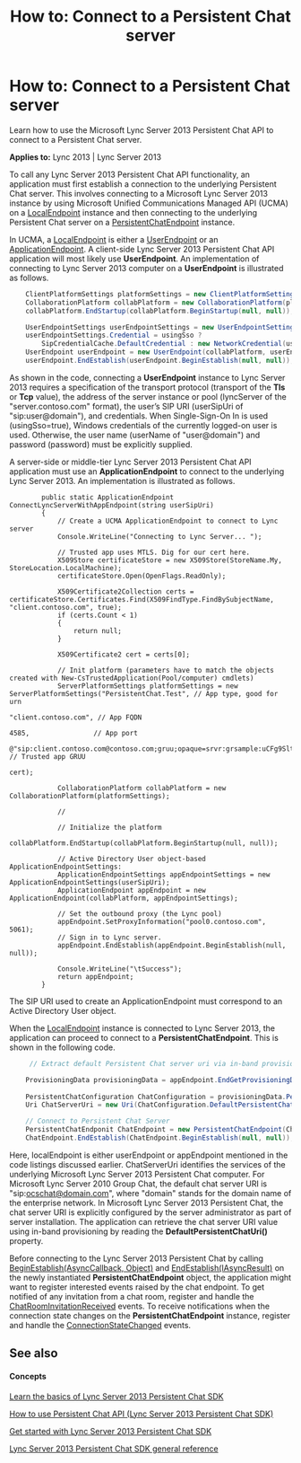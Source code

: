 ﻿---
title: 'How to: Connect to a Persistent Chat server'
TOCTitle: 'How to: Connect to a Persistent Chat server'
ms:assetid: 4e263bd9-a530-47f6-901e-f36eeae5f12d
ms:mtpsurl: https://msdn.microsoft.com/library/Dn465896(v=office.15)
ms:contentKeyID: 57101347
ms.date: 07/24/2014
mtps_version: v=office.15
dev_langs:
- csharp
---

# How to: Connect to a Persistent Chat server

Learn how to use the Microsoft Lync Server 2013 Persistent Chat API to connect to a Persistent Chat server.


**Applies to:** Lync 2013 | Lync Server 2013

To call any Lync Server 2013 Persistent Chat API functionality, an application must first establish a connection to the underlying Persistent Chat server. This involves connecting to a Microsoft Lync Server 2013 instance by using Microsoft Unified Communications Managed API (UCMA) on a [LocalEndpoint](https://msdn.microsoft.com/library/hh349887\(v=office.15\)) instance and then connecting to the underlying Persistent Chat server on a [PersistentChatEndpoint](https://msdn.microsoft.com/library/jj267567\(v=office.15\)) instance.

In UCMA, a [LocalEndpoint](https://msdn.microsoft.com/library/hh349887\(v=office.15\)) is either a [UserEndpoint](https://msdn.microsoft.com/library/hh348819\(v=office.15\)) or an [ApplicationEndpoint](https://msdn.microsoft.com/library/hh384825\(v=office.15\)). A client-side Lync Server 2013 Persistent Chat API application will most likely use **UserEndpoint**. An implementation of connecting to Lync Server 2013 computer on a **UserEndpoint** is illustrated as follows.

```csharp
    ClientPlatformSettings platformSettings = new ClientPlatformSettings(_appName, transport);
    CollaborationPlatform collabPlatform = new CollaborationPlatform(platformSettings);
    collabPlatform.EndStartup(collabPlatform.BeginStartup(null, null));

    UserEndpointSettings userEndpointSettings = new UserEndpointSettings(userSipUri, lyncServer);
    userEndpointSettings.Credential = usingSso ?
        SipCredentialCache.DefaultCredential : new NetworkCredential(username, password);
    UserEndpoint userEndpoint = new UserEndpoint(collabPlatform, userEndpointSettings);
    userEndpoint.EndEstablish(userEndpoint.BeginEstablish(null, null));
```

As shown in the code, connecting a **UserEndpoint** instance to Lync Server 2013 requires a specification of the transport protocol (transport of the **Tls** or **Tcp** value), the address of the server instance or pool (lyncServer of the "server.contoso.com" format), the user’s SIP URI (userSipUri of "sip:user@domain"), and credentials. When Single-Sign-On In is used (usingSso=true), Windows credentials of the currently logged-on user is used. Otherwise, the user name (userName of "user@domain") and password (password) must be explicitly supplied.

A server-side or middle-tier Lync Server 2013 Persistent Chat API application must use an **ApplicationEndpoint** to connect to the underlying Lync Server 2013. An implementation is illustrated as follows.

            public static ApplicationEndpoint ConnectLyncServerWithAppEndpoint(string userSipUri)
            {
                // Create a UCMA ApplicationEndpoint to connect to Lync server
                Console.WriteLine("Connecting to Lync Server... ");
    
                // Trusted app uses MTLS. Dig for our cert here.
                X509Store certificateStore = new X509Store(StoreName.My, StoreLocation.LocalMachine);
                certificateStore.Open(OpenFlags.ReadOnly);
    
                X509Certificate2Collection certs = certificateStore.Certificates.Find(X509FindType.FindBySubjectName, "client.contoso.com", true);
                if (certs.Count < 1)
                {
                    return null;
                }
    
                X509Certificate2 cert = certs[0];
    
                // Init platform (parameters have to match the objects created with New-CsTrustedApplication(Pool/computer) cmdlets)
                ServerPlatformSettings platformSettings = new ServerPlatformSettings("PersistentChat.Test", // App type, good for urn
                                                                                     "client.contoso.com", // App FQDN
                                                                                     4585,                // App port
                                                                                     @"sip:client.contoso.com@contoso.com;gruu;opaque=srvr:grsample:uCFg9SltSVSXRkVxjKxvJwAA", // Trusted app GRUU
                                                                                     cert);
    
                CollaborationPlatform collabPlatform = new CollaborationPlatform(platformSettings);
    
                // 
    
                // Initialize the platform
                collabPlatform.EndStartup(collabPlatform.BeginStartup(null, null));
    
                // Active Directory User object-based ApplicationEndpointSettings:
                ApplicationEndpointSettings appEndpointSettings = new ApplicationEndpointSettings(userSipUri);
                ApplicationEndpoint appEndpoint = new ApplicationEndpoint(collabPlatform, appEndpointSettings);
    
                // Set the outbound proxy (the Lync pool)
                appEndpoint.SetProxyInformation("pool0.contoso.com", 5061);
                // Sign in to Lync server.
                appEndpoint.EndEstablish(appEndpoint.BeginEstablish(null, null));
    
                Console.WriteLine("\tSuccess");
                return appEndpoint;
            }

The SIP URI used to create an ApplicationEndpoint must correspond to an Active Directory User object.

When the [LocalEndpoint](https://msdn.microsoft.com/library/hh349887\(v=office.15\)) instance is connected to Lync Server 2013, the application can proceed to connect to a **PersistentChatEndpoint**. This is shown in the following code.

```csharp
     // Extract default Persistent Chat server uri via in-band provisioning

    ProvisioningData provisioningData = appEndpoint.EndGetProvisioningData(appEndpoint.BeginGetProvisioningData(null, null));
                    
    PersistentChatConfiguration ChatConfiguration = provisioningData.PersistentChatConfiguration;
    Uri ChatServerUri = new Uri(ChatConfiguration.DefaultPersistentChatUri);

    // Connect to Persistent Chat Server
    PersistentChatEndponit ChatEndpoint = new PersistentChatEndpoint(ChatServerUri, localEndpoint);
    ChatEndpoint.EndEstablish(ChatEndpoint.BeginEstablish(null, null));
```

Here, localEndpoint is either userEndpoint or appEndpoint mentioned in the code listings discussed earlier. ChatServerUri identifies the services of the underlying Microsoft Lync Server 2013 Persistent Chat computer. For Microsoft Lync Server 2010 Group Chat, the default chat server URI is "sip:ocschat@domain.com", where "domain" stands for the domain name of the enterprise network. In Microsoft Lync Server 2013 Persistent Chat, the chat server URI is explicitly configured by the server administrator as part of server installation. The application can retrieve the chat server URI value using in-band provisioning by reading the **DefaultPersistentChatUri()** property.

Before connecting to the Lync Server 2013 Persistent Chat by calling [BeginEstablish(AsyncCallback, Object)](https://msdn.microsoft.com/library/jj267868\(v=office.15\)) and [EndEstablish(IAsyncResult)](https://msdn.microsoft.com/library/jj267198\(v=office.15\)) on the newly instantiated **PersistentChatEndpoint** object, the application might want to register interested events raised by the chat endpoint. To get notified of any invitation from a chat room, register and handle the [ChatRoomInvitationReceived](https://msdn.microsoft.com/library/jj267568\(v=office.15\)) events. To receive notifications when the connection state changes on the **PersistentChatEndpoint** instance, register and handle the [ConnectionStateChanged](https://msdn.microsoft.com/library/jj267332\(v=office.15\)) events.

## See also

#### Concepts

[Learn the basics of Lync Server 2013 Persistent Chat SDK](learn-the-basics-of-lync-server-2013-persistent-chat-sdk.md)

[How to use Persistent Chat API (Lync Server 2013 Persistent Chat SDK)](how-to-use-persistent-chat-api-lync-server-2013-persistent-chat-sdk.md)

[Get started with Lync Server 2013 Persistent Chat SDK](get-started-with-lync-server-2013-persistent-chat-sdk.md)

[Lync Server 2013 Persistent Chat SDK general reference](lync-server-2013-persistent-chat-sdk-general-reference.md)

